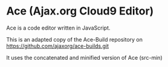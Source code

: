 Ace (Ajax.org Cloud9 Editor)
============================

Ace is a code editor written in JavaScript.

This is an adapted copy of the Ace-Build repository on
https://github.com/ajaxorg/ace-builds.git

It uses the concatenated and minified version of Ace (src-min)

